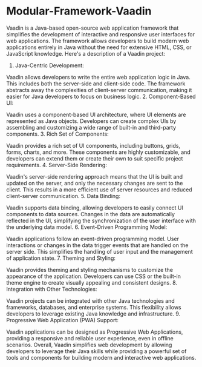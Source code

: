 # Modular-Framework-Vaadin


Vaadin is a Java-based open-source web application framework that simplifies the development of interactive and responsive user interfaces for web applications. The framework allows developers to build modern web applications entirely in Java without the need for extensive HTML, CSS, or JavaScript knowledge. Here's a description of a Vaadin project:

1. Java-Centric Development:

Vaadin allows developers to write the entire web application logic in Java. This includes both the server-side and client-side code.
The framework abstracts away the complexities of client-server communication, making it easier for Java developers to focus on business logic.
2. Component-Based UI:

Vaadin uses a component-based UI architecture, where UI elements are represented as Java objects.
Developers can create complex UIs by assembling and customizing a wide range of built-in and third-party components.
3. Rich Set of Components:

Vaadin provides a rich set of UI components, including buttons, grids, forms, charts, and more.
These components are highly customizable, and developers can extend them or create their own to suit specific project requirements.
4. Server-Side Rendering:

Vaadin's server-side rendering approach means that the UI is built and updated on the server, and only the necessary changes are sent to the client.
This results in a more efficient use of server resources and reduced client-server communication.
5. Data Binding:

Vaadin supports data binding, allowing developers to easily connect UI components to data sources.
Changes in the data are automatically reflected in the UI, simplifying the synchronization of the user interface with the underlying data model.
6. Event-Driven Programming Model:

Vaadin applications follow an event-driven programming model. User interactions or changes in the data trigger events that are handled on the server side.
This simplifies the handling of user input and the management of application state.
7. Theming and Styling:

Vaadin provides theming and styling mechanisms to customize the appearance of the application.
Developers can use CSS or the built-in theme engine to create visually appealing and consistent designs.
8. Integration with Other Technologies:

Vaadin projects can be integrated with other Java technologies and frameworks, databases, and enterprise systems.
This flexibility allows developers to leverage existing Java knowledge and infrastructure.
9. Progressive Web Application (PWA) Support:

Vaadin applications can be designed as Progressive Web Applications, providing a responsive and reliable user experience, even in offline scenarios.
Overall, Vaadin simplifies web development by allowing developers to leverage their Java skills while providing a powerful set of tools and components for building modern and interactive web applications.
